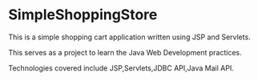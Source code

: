 SimpleShoppingStore
===================

This is a simple shopping cart application written using JSP and Servlets. 

This serves as a project to learn the Java Web Development practices.

Technologies covered include JSP,Servlets,JDBC API,Java Mail API.

